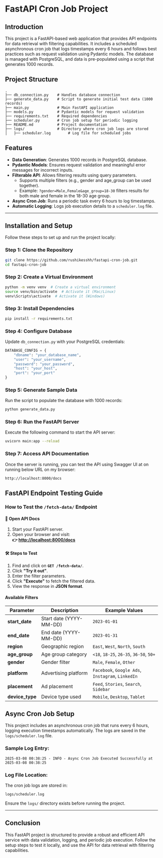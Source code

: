 # FastAPI Cron Job Project

## Introduction
This project is a FastAPI-based web application that provides API endpoints for data retrieval with filtering capabilities. It includes a scheduled asynchronous cron job that logs timestamps every 6 hours and follows best practices such as request validation using Pydantic models. The database is managed with PostgreSQL, and data is pre-populated using a script that generates 1000 records.

## Project Structure
```
.
├── db_connection.py    # Handles database connection
├── generate_data.py    # Script to generate initial test data (1000 records)
├── main.py             # Main FastAPI application
├── models.py           # Pydantic models for request validation
├── requirements.txt    # Required dependencies
├── scheduler.py        # Cron job setup for periodic logging
├── README.md           # Project documentation
├── logs/               # Directory where cron job logs are stored
│   ├── scheduler.log        # Log file for scheduled jobs
```

## Features
- **Data Generation**: Generates 1000 records in PostgreSQL database.
- **Pydantic Models**: Ensures request validation and meaningful error messages for incorrect inputs.
- **Filterable API**: Allows filtering results using query parameters.
  - Supports multiple filters (e.g., gender and age_group can be used together).
  - Example: `?gender=Male,Female&age_group=18-30` filters results for both male and female in the 18-30 age group.
- **Async Cron Job**: Runs a periodic task every 6 hours to log timestamps.
- **Automatic Logging**: Logs job execution details to a `scheduler.log` file.

---

## Installation and Setup
Follow these steps to set up and run the project locally:

### Step 1: Clone the Repository
```sh
git clone https://github.com/rushikesshh/fastapi-cron-job.git
cd fastapi-cron-job
```

### Step 2: Create a Virtual Environment
```sh
python -m venv venv  # Create a virtual environment
source venv/bin/activate  # Activate it (Mac/Linux)
venv\Scripts\activate  # Activate it (Windows)
```

### Step 3: Install Dependencies
```sh
pip install -r requirements.txt
```

### Step 4: Configure Database
Update `db_connection.py` with your PostgreSQL credentials:
```python
DATABASE_CONFIG = {
    "dbname": "your_database_name",
    "user": "your_username",
    "password": "your_password",
    "host": "your_host",
    "port": "your_port"
}
```

### Step 5: Generate Sample Data
Run the script to populate the database with 1000 records:
```sh
python generate_data.py
```

### Step 6: Run the FastAPI Server
Execute the following command to start the API server:
```sh
uvicorn main:app --reload
```

### Step 7: Access API Documentation
Once the server is running, you can test the API using Swagger UI at on running below URL on my browser:
```
http://localhost:8000/docs
```

##  FastAPI Endpoint Testing Guide  

###  How to Test the `/fetch-data/` Endpoint  

#### 🔗 Open API Docs  
1. Start your FastAPI server.  
2. Open your browser and visit:  
   **👉 [http://localhost:8000/docs](http://localhost:8000/docs)**  

#### 🛠 Steps to Test  
1. Find and click on **`GET /fetch-data/`**.  
2. Click **"Try it out"**.  
3. Enter the filter parameters.  
4. Click **"Execute"** to fetch the filtered data.  
5. View the response in **JSON format**.  

####  Available Filters  
| Parameter   | Description                        | Example Values                  |
|------------|--------------------------------|--------------------------------|
| **start_date** | Start date (YYYY-MM-DD)         | `2023-01-01`                   |
| **end_date**   | End date (YYYY-MM-DD)           | `2023-01-31`                   |
| **region**     | Geographic region              | `East`, `West`, `North`, `South` |
| **age_group**  | Age group category             | `<18`, `18-25`, `26-35`, `36-50`, `50+` |
| **gender**     | Gender filter                  | `Male`, `Female`, `Other` |
| **platform**   | Advertising platform           | `Facebook`, `Google Ads`, `Instagram`, `LinkedIn` |
| **placement**  | Ad placement                   | `Feed`, `Stories`, `Search`, `Sidebar` |
| **device_type** | Device type used               | `Mobile`, `Desktop`, `Tablet` |


## Async Cron Job Setup
This project includes an asynchronous cron job that runs every 6 hours, logging execution timestamps automatically. The logs are saved in the `logs/scheduler.log` file.

### Sample Log Entry:
```
2025-03-08 00:38:25 - INFO - Async Cron Job Executed Successfully at 2025-03-08 00:38:25
```

### Log File Location:
The cron job logs are stored in:
```
logs/scheduler.log
```
Ensure the `logs/` directory exists before running the project.

---

## Conclusion
This FastAPI project is structured to provide a robust and efficient API service with data validation, logging, and periodic job execution. Follow the setup steps to test it locally, and use the API for data retrieval with filtering capabilities.


